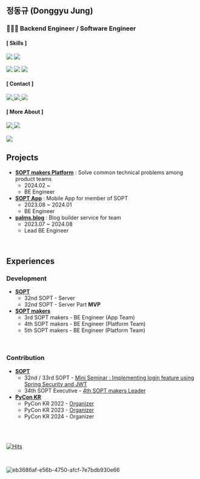 ## 정동규 (Donggyu Jung)  
<!--<div style="display:flex;width:100%;">
<div style="width:50%;">-->

### 🧑🏻‍💻 **Backend** Engineer / Software Engineer

#### [ Skills ]
<img src="https://img.shields.io/badge/Java-A64514?style=for-a-badge&logo=openjdk&logoColor=white"> <img src="https://img.shields.io/badge/Spring-6DB33F?style=for-a-badg&logo=Spring&logoColor=white"> 
<!--<img src="https://img.shields.io/badge/Kotlin-8534FF?style=for-a-badge&logo=kotlin&logoColor=white"> -->

<img src="https://img.shields.io/badge/MySQL-007396?style=for-a-badg&logo=MySQL&logoColor=white"> <img src="https://img.shields.io/badge/PostgreSQL-blue?style=for-a-badg&logo=PostgreSQL&logoColor=white"> <img src="https://img.shields.io/badge/Amazon AWS-F7A81B?style=for-a-badg&logo=Amazon&logoColor=white">

#### [ Contact ]

<a href="mailto:bang2brew@gamil.com">
  <img src="https://img.shields.io/badge/Gmail-darkgrey?style=for-a-badge&logo=Gmail"/>
</a>
<a href="https://www.linkedin.com/in/yummygyudon/">
  <img src="https://img.shields.io/badge/LinkedIn-blue?style=for-a-badge&logo=LinkedIn"/>
</a>
<a href="https://www.instagram.com/yummy_gyu_99/">
  <img src="https://img.shields.io/badge/Instagram-hotpink?style=for-a-badge&logo=Instagram"/>
</a>

#### [ More About ]

<a href="https://yummygyudon.notion.site/42013626c0cf4ce6bf7f41fef38dadf0?pvs=4">
  <img src="https://img.shields.io/badge/Resume-orange?style=for-a-badge&logo=Notion&logoColor=yello"/>
</a>
<a href="https://yummygyudon.notion.site/Protfolio-7752be9cd7554583a3a0345e5634e48f?pvs=4">
  <img src="https://img.shields.io/badge/Portfolio-grey?style=for-a-badge&logo=Notion&logoColor=yello"/>
</a>

<br/>
<br/>

<img src="https://github.com/yummygyudon/yummygyudon/assets/86935274/dd588589-71c6-411c-b1eb-4d6b90d43037"/>

<br/>

## Projects
- [**SOPT makers Platform**](https://www.palms.blog) : Solve common technical problems among product teams 
  - 2024.02 ~ 
  - BE Engineer 
- [**SOPT App**](https://www.palms.blog) : Mobile App for member of SOPT
  - 2023.08 ~ 2024.01
  - BE Engineer
- [**palms.blog**](https://www.palms.blog) : Blog builder service for team
  - 2023.07 ~ 2024.08
  - Lead BE Engineer

<br/>

## Experiences
### Development
- [**SOPT**](https://www.sopt.org/) 
  - 32nd SOPT - Server
  - 32nd SOPT - Server Part **MVP**
- [**SOPT makers**](https://makers.sopt.org/)
  - 3rd SOPT makers - BE Engineer (App Team)
  - 4th SOPT makers - BE Engineer (Platform Team)
  - 5th SOPT makers - BE Engineer (Platform Team)

<br/>

### Contribution
- [**SOPT**](https://www.sopt.org/)
  - 32nd / 33rd SOPT - [Mini Seminar : Implementing login feature using Spring Security and JWT](https://www.notion.so/8cc3ac6fae714b4da6ef7fff422d33f1?pvs=25)
  - 34th SOPT Executive - [4th SOPT makers Leader](https://playground.sopt.org/makers)
- [**PyCon KR**](https://www.pycon.kr)
  - PyCon KR 2022 - [Organizer](https://2022.pycon.kr/about/organizing-team)
  - PyCon KR 2023 - [Organizer](https://2023.pycon.kr/about/organizing-team)
  - PyCon KR 2024 - Organizer


<br/>
<br/>


[![Hits](https://hits.seeyoufarm.com/api/count/incr/badge.svg?url=https%3A%2F%2Fgithub.com%2Fyummygyudon%2Fhit-counter&count_bg=%2379C83D&title_bg=%23555555&icon=&icon_color=%23E7E7E7&title=hits&edge_flat=false)](https://hits.seeyoufarm.com)    


<br/>

![eb3686af-e56b-4750-afcf-7e7bdb930e66](https://github.com/user-attachments/assets/851e40cd-e5ad-4421-a7b1-24cbc6db05ca)


<!--[![Solved.ac프로필](http://mazassumnida.wtf/api/mini/generate_badge?boj=duck9912)](https://solved.ac/duck9912)<br> -->
<!--[![Solved.ac프로필](http://mazassumnida.wtf/api/v2/generate_badge?boj=duck9912)](https://solved.ac/duck9912)<br>
![Anurag's GitHub stats](https://github-readme-stats.vercel.app/api?username=yummygyudon&hide=stars&count_private=true&show_icons=true&title_color=FFD000&text_color=AB5232&icon_color=FFD000&border_color=8B4513)




</div>


<div style="width:50%;">
  
## 👀 More About 👀
  

### ☎️ Contact
**Main** : <a href="mailto:bang2brew@gamil.com"><img  src="https://img.shields.io/badge/Gmail-EA4335?style=flat-square&logo=gmail&logoColor=white"/></a> 
<br/>
📮 **Sub** : <a href="mailto:duck9912@naver.com"><img  src="https://img.shields.io/badge/Naver-03C75A?style=flat-square&logo=naverl&logoColor=white"/></a> 
<br/>


 
  

-->
